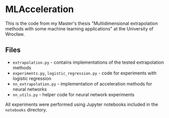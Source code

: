 # MLAcceleration

This is the code from my Master's thesis "Multidimensional extrapolation methods with some machine learning
applications" at the University of Wrocław.

## Files

* `extrapolation.py` - contains implementations of the tested extrapolation methods
* `experiments.py`, `logistic_regression.py` - code for experiments with logistic regression
* `nn_extrapolation.py` - implementation of acceleration methods for neural networks
* `nn_utils.py` - helper code for neural network experiments

All experiments were performed using Jupyter notebooks included in the `notebooks` directory.
